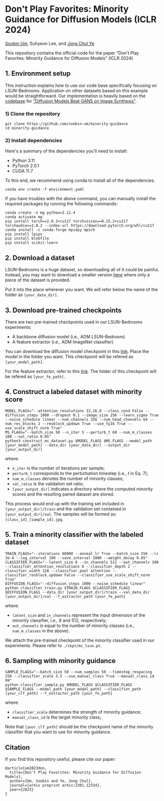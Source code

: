 # Don't Play Favorites: Minority Guidance for Diffusion Models (ICLR 2024)

[Soobin Um](https://soobin-um.github.io/), Suhyeon Lee, and [Jong Chul Ye](https://bispl.weebly.com/professor.html)

This repository contains the official code for the paper "Don't Play Favorites: Minority Guidance for Diffusion Models" (ICLR 2024).

## 1. Environment setup
This instruction explains how to use our code base specifically focusing on LSUN-Bedrooms. Application on other datasets based on this example would be straightforward. Our implementation is heavily based on the [codebase](https://github.com/openai/guided-diffusion) for ["Diffusion Models Beat GANS on Image Synthesis"](https://arxiv.org/abs/2105.05233).

### 1) Clone the repository
```
git clone https://github.com/soobin-um/minority-guidance
cd minority-guidance
```

### 2) Install dependencies
Here's a summary of the dependencies you'll need to install:
- Python 3.11
- PyTorch 2.0.1
- CUDA 11.7

To this end, we recommend using conda to install all of the dependencies.
```
conda env create -f environment.yaml
```
If you have troubles with the above command, you can manually install the required packages by running the following commands:
```
conda create -n mg python=3.11.4
conda activate mg
pip install torch==2.0.1+cu117 torchvision==0.15.2+cu117 torchaudio==2.0.2 --index-url https://download.pytorch.org/whl/cu117
conda install -c conda-forge mpi4py mpich
pip install lpips
pip install blobfile
pip install scikit-learn
```


## 2. Download a dataset
LSUN-Bedrooms is a huge dataset, so downloading all of it could be painful. Instead, you may want to download a smaller version [here](https://www.kaggle.com/datasets/jhoward/lsun_bedroom) where only a piece of the dataset is provided.

Put it into the place wherever you want. We will refer below the name of the folder as ```[your_data_dir]```.


## 3. Download pre-trained checkpoints
There are two pre-trained checkpoints used in our LSUN-Bedrooms experiments:
- A backbone diffusion model (i.e., ADM LSUN-Bedroom)
- A feature extractor (i.e., ADM ImageNet classifier)

You can download the diffusion model checkpoint in this [link](https://openaipublic.blob.core.windows.net/diffusion/jul-2021/lsun_bedroom.pt). Place the model in the folder you want. This checkpoint will be refered as ```[your_model_path]```.

For the feature extractor, refer to this [link](https://openaipublic.blob.core.windows.net/diffusion/jul-2021/256x256_classifier.pt). The folder of this checkpoint will be refered as ```[your_fe_path]```.


## 4. Construct a labeled dataset with minority score
```
MODEL_FLAGS="--attention_resolutions 32,16,8 --class_cond False --diffusion_steps 1000 --dropout 0.1 --image_size 256 --learn_sigma True --noise_schedule linear --num_channels 256 --num_head_channels 64 --num_res_blocks 2 --resblock_updown True --use_fp16 True --use_scale_shift_norm True"
MS_FLAGS="--batch_size 50 --n_iter 5 --perturb_t 60 --num_m_classes 100 --val_ratio 0.05"
python3 construct_ms_dataset.py $MODEL_FLAGS $MS_FLAGS --model_path [your_model_path] --data_dir [your_data_dir] --output_dir [your_output_dir]
```
where:
- ```n_iter``` is the number of iterations per sample;
- ```perturb_t``` corresponds to the perturbation timestep (i.e., $t$ in Eq. 7);
- ```num_m_classes``` denotes the number of minority classes;
-  ```val_ratio``` is the validation set ratio;
- ```[your_output_dir]``` indicates a directory where the computed minority scores and the resulting paired dataset are stored.

This process would end up with the training set included in ```[your_output_dir]/train``` and the validation set contained in ```[your_output_dir]/val```. The samples will be formed as: ```[class_id]_[sample_id].jpg```.



## 5. Train a minority classifier with the labeled dataset
```
TRAIN_FLAGS="--iterations 60000 --anneal_lr True --batch_size 256 --lr 3e-4 --log_interval 100 --save_interval 1000 --weight_decay 0.05"
CLASSIFIER_FLAGS="--latent_size 8 --in_channels 512 --out_channels 100 --classifier_attention_resolutions 8 --classifier_depth 2 --classifier_width 128 --classifier_pool attention --classifier_resblock_updown False --classifier_use_scale_shift_norm True"
DIFFUSION_FLAGS="--diffusion_steps 1000 --noise_schedule linear"
python classifier_train.py $TRAIN_FLAGS $CLASSIFIER_FLAGS $DIFFUSION_FLAGS --data_dir [your_output_dir]/train --val_data_dir [your_output_dir]/val --f_extractor_path [your_fe_path]
```
where:
- ```latent_size``` and ```in_channels``` represent the input dimension of the minority classifier, i.e., 8 and 512, respectively;
- ```out_channels``` is equal to the number of minority classes (i.e., ```num_m_classes``` in the above).

We attach the pre-trained checkpoint of the minority classifier used in our experiments. Please refer to ```./ckpt/mc_lsun.pt```.


## 6. Sampling with minority guidance
```
SAMPLE_FLAGS="--batch_size 50 --num_samples 50 --timestep_respacing 250 --classifier_scale 3.5 --use_manual_class True --manual_class_id 99"
python classifier_sample.py $MODEL_FLAGS $CLASSIFIER_FLAGS $SAMPLE_FLAGS --model_path [your_model_path] --classifier_path [your_clf_path] --f_extractor_path [your_fe_path]
```
where:
- ```classifier_scale``` determines the strength of minority guidance;
- ```manual_class_id``` is the target minority class;

Note that ```[your_clf_path]``` should be the checkpoint name of the minority classifier that you want to use for minority guidance.

## Citation
If you find this repository useful, please cite our paper:
```
@article{um2023don,
  title={Don't Play Favorites: Minority Guidance for Diffusion Models},
  author={Um, Soobin and Ye, Jong Chul},
  journal={arXiv preprint arXiv:2301.12334},
  year={2023}
}
```
